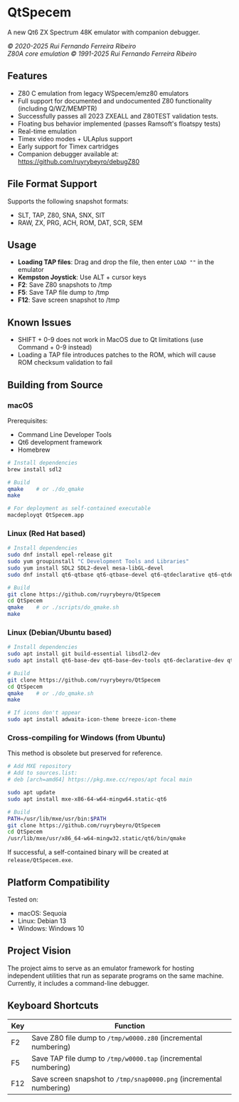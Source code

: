 # QtSpecem

A new Qt6 ZX Spectrum 48K emulator with companion debugger.

*© 2020-2025 Rui Fernando Ferreira Ribeiro*  
*Z80A core emulation © 1991-2025 Rui Fernando Ferreira Ribeiro*

## Features

- Z80 C emulation from legacy WSpecem/emz80 emulators
- Full support for documented and undocumented Z80 functionality (including Q/WZ/MEMPTR)
- Successfully passes all 2023 ZXEALL and Z80TEST validation tests.
- Floating bus behavior implemented (passes Ramsoft's floatspy tests)
- Real-time emulation
- Timex video modes + ULAplus support
- Early support for Timex cartridges
- Companion debugger available at: https://github.com/ruyrybeyro/debugZ80

## File Format Support

Supports the following snapshot formats:
- SLT, TAP, Z80, SNA, SNX, SIT
- RAW, ZX, PRG, ACH, ROM, DAT, SCR, SEM

## Usage

- **Loading TAP files**: Drag and drop the file, then enter `LOAD ""` in the emulator
- **Kempston Joystick**: Use ALT + cursor keys
- **F2**: Save Z80 snapshots to /tmp
- **F5**: Save TAP file dump to /tmp
- **F12**: Save screen snapshot to /tmp

## Known Issues

- SHIFT + 0-9 does not work in MacOS due to Qt limitations (use Command + 0-9 instead)
- Loading a TAP file introduces patches to the ROM, which will cause ROM checksum validation to fail

## Building from Source

### macOS

Prerequisites:
- Command Line Developer Tools
- Qt6 development framework
- Homebrew

```bash
# Install dependencies
brew install sdl2

# Build
qmake    # or ./do_qmake
make

# For deployment as self-contained executable
macdeployqt QtSpecem.app
```

### Linux (Red Hat based)

```bash
# Install dependencies
sudo dnf install epel-release git
sudo yum groupinstall "C Development Tools and Libraries"
sudo yum install SDL2 SDL2-devel mesa-libGL-devel
sudo dnf install qt6-qtbase qt6-qtbase-devel qt6-qtdeclarative qt6-qtdeclarative-devel qt6-qtmultimedia qt6-qtmultimedia-devel

# Build
git clone https://github.com/ruyrybeyro/QtSpecem
cd QtSpecem
qmake    # or ./scripts/do_qmake.sh
make
```

### Linux (Debian/Ubuntu based)

```bash
# Install dependencies
sudo apt install git build-essential libsdl2-dev
sudo apt install qt6-base-dev qt6-base-dev-tools qt6-declarative-dev qt6-multimedia-dev

# Build
git clone https://github.com/ruyrybeyro/QtSpecem
cd QtSpecem
qmake    # or ./do_qmake.sh
make

# If icons don't appear
sudo apt install adwaita-icon-theme breeze-icon-theme
```

### Cross-compiling for Windows (from Ubuntu)

This method is obsolete but preserved for reference.

```bash
# Add MXE repository
# Add to sources.list:
# deb [arch=amd64] https://pkg.mxe.cc/repos/apt focal main

sudo apt update
sudo apt install mxe-x86-64-w64-mingw64.static-qt6

# Build
PATH=/usr/lib/mxe/usr/bin:$PATH
git clone https://github.com/ruyrybeyro/QtSpecem
cd QtSpecem
/usr/lib/mxe/usr/x86_64-w64-mingw32.static/qt6/bin/qmake
```

If successful, a self-contained binary will be created at `release/QtSpecem.exe`.

## Platform Compatibility

Tested on:
- macOS: Sequoia
- Linux: Debian 13
- Windows: Windows 10

## Project Vision

The project aims to serve as an emulator framework for hosting independent utilities that run as separate programs on the same machine. Currently, it includes a command-line debugger.

## Keyboard Shortcuts

| Key | Function |
|-----|----------|
| F2  | Save Z80 file dump to `/tmp/w0000.z80` (incremental numbering) |
| F5  | Save TAP file dump to `/tmp/w0000.tap` (incremental numbering) |
| F12 | Save screen snapshot to `/tmp/snap0000.png` (incremental numbering) |
